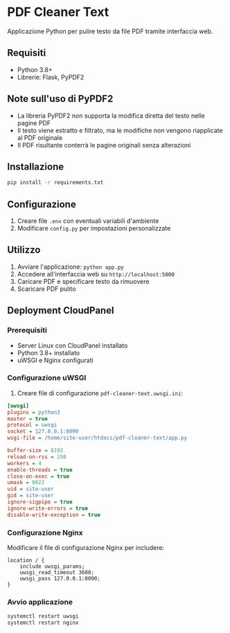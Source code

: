 # PDF Cleaner Text

Applicazione Python per pulire testo da file PDF tramite interfaccia web.

## Requisiti
- Python 3.8+
- Librerie: Flask, PyPDF2

## Note sull'uso di PyPDF2
- La libreria PyPDF2 non supporta la modifica diretta del testo nelle pagine PDF
- Il testo viene estratto e filtrato, ma le modifiche non vengono riapplicate al PDF originale
- Il PDF risultante conterrà le pagine originali senza alterazioni

## Installazione
```bash
pip install -r requirements.txt
```

## Configurazione
1. Creare file `.env` con eventuali variabili d'ambiente
2. Modificare `config.py` per impostazioni personalizzate

## Utilizzo
1. Avviare l'applicazione: `python app.py`
2. Accedere all'interfaccia web su `http://localhost:5000`
3. Caricare PDF e specificare testo da rimuovere
4. Scaricare PDF pulito

## Deployment CloudPanel

### Prerequisiti
- Server Linux con CloudPanel installato
- Python 3.8+ installato
- uWSGI e Nginx configurati

### Configurazione uWSGI
1. Creare file di configurazione `pdf-cleaner-text.uwsgi.ini`:
```ini
[uwsgi]
plugins = python3
master = true
protocol = uwsgi
socket = 127.0.0.1:8090
wsgi-file = /home/site-user/htdocs/pdf-cleaner-text/app.py

buffer-size = 8192
reload-on-rss = 250
workers = 4
enable-threads = true
close-on-exec = true
umask = 0022
uid = site-user
gid = site-user
ignore-sigpipe = true
ignore-write-errors = true
disable-write-exception = true
```

### Configurazione Nginx
Modificare il file di configurazione Nginx per includere:
```nginx
location / {
    include uwsgi_params;
    uwsgi_read_timeout 3600;
    uwsgi_pass 127.0.0.1:8090;
}
```

### Avvio applicazione
```bash
systemctl restart uwsgi
systemctl restart nginx
```